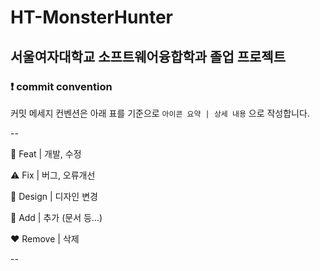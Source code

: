 # HT-MonsterHunter
서울여자대학교 소프트웨어융합학과 졸업 프로젝트
-------------------------------------------------

### ❗ commit convention

커밋 메세지 컨벤션은 아래 표를 기준으로 `아이콘 요약 | 상세 내용` 으로 작성합니다. 

--

🔨 Feat | 개발, 수정

⚠️ Fix | 버그, 오류개선

🎨 Design | 디자인 변경

💚 Add | 추가 (문서 등…)

 ❤️ Remove | 삭제
 

 --
